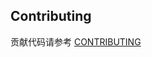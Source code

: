 ## Contributing

贡献代码请参考 [CONTRIBUTING](https://github.com/digitalchina-frontend/digitalchina-frontend.github.io/blob/main/docs/CONTRIBUTING.md)
